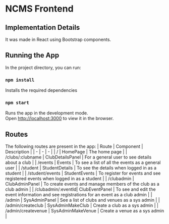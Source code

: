 # NCMS Frontend

## Implementation Details

It was made in React using Bootstrap components.

## Running the App

In the project directory, you can run:

### `npm install`

Installs the required dependencies

### `npm start`

Runs the app in the development mode.\
Open [http://localhost:3000](http://localhost:3000) to view it in the browser.

## Routes

The following routes are present in the app:
| Route | Component | Description |
| - | - | - |
| / | HomePage | The home page |
| /clubs/:clubname | ClubDetailsPanel | For a general user to see details about a club |
| /events | Events | To see a list of all the events as a general user |
| /student | StudentDetails | To see the details when logged in as a student |
| /student/events | StudentEvents | To register for events and see registered events when logged in as a student |
| /clubadmin | ClubAdminPanel | To create events and manage members of the club as a club admin |
| /clubadmin/:eventId| ClubEventPanel | To see and edit the event information and see registrations for an event as a club admin |
| /admin | SysAdminPanel | See a list of clubs and venues as a sys admin |
| /admin/createclub | SysAdminMakeClub | Create a club as a sys admin |
| /admin/createvenue | SysAdminMakeVenue | Create a venue as a sys admin |
